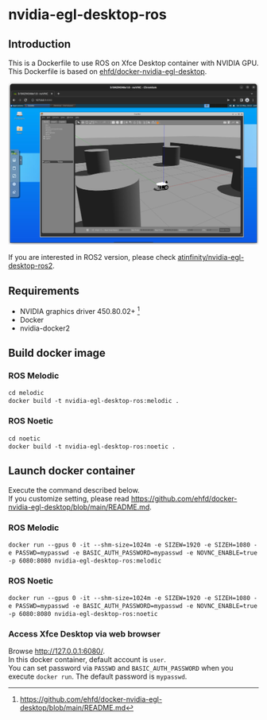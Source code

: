 # nvidia-egl-desktop-ros

## Introduction

This is a Dockerfile to use ROS on Xfce Desktop container with NVIDIA GPU.  
This Dockerfile is based on [ehfd/docker-nvidia-egl-desktop](https://github.com/ehfd/docker-nvidia-egl-desktop).

![](nvidia-egl-desktop-ros-screenshot.png)

If you are interested in ROS2 version, please check [atinfinity/nvidia-egl-desktop-ros2](https://github.com/atinfinity/nvidia-egl-desktop-ros2).

## Requirements

- NVIDIA graphics driver 450.80.02+ [^1]
- Docker
- nvidia-docker2

## Build docker image

### ROS Melodic

```
cd melodic
docker build -t nvidia-egl-desktop-ros:melodic .
```

### ROS Noetic

```
cd noetic
docker build -t nvidia-egl-desktop-ros:noetic .
```

## Launch docker container

Execute the command described below.  
If you customize setting, please read <https://github.com/ehfd/docker-nvidia-egl-desktop/blob/main/README.md>.

### ROS Melodic

```
docker run --gpus 0 -it --shm-size=1024m -e SIZEW=1920 -e SIZEH=1080 -e PASSWD=mypasswd -e BASIC_AUTH_PASSWORD=mypasswd -e NOVNC_ENABLE=true -p 6080:8080 nvidia-egl-desktop-ros:melodic
```

### ROS Noetic

```
docker run --gpus 0 -it --shm-size=1024m -e SIZEW=1920 -e SIZEH=1080 -e PASSWD=mypasswd -e BASIC_AUTH_PASSWORD=mypasswd -e NOVNC_ENABLE=true -p 6080:8080 nvidia-egl-desktop-ros:noetic
```

### Access Xfce Desktop via web browser

Browse <http://127.0.0.1:6080/>.  
In this docker container, default account is `user`.  
You can set password via `PASSWD` and `BASIC_AUTH_PASSWORD` when you execute `docker run`. The default password is `mypasswd`.  

[^1]: <https://github.com/ehfd/docker-nvidia-egl-desktop/blob/main/README.md>
